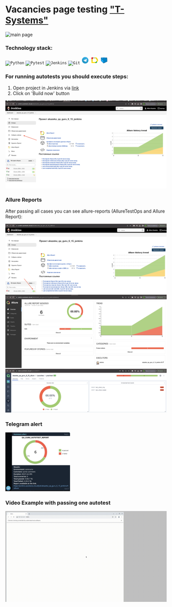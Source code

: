 # Vacancies page testing <a target="_blank" href="https://t-systems.jobs/global-careers-en/jobs/gr/209049/Software-Engineer-_-TDI/Athens.html">"T-Systems"</a>

![main page](design/images/main_page.png)

### Technology stack:

<code><img width="5%" title="Python" src="https://cdn.jsdelivr.net/gh/devicons/devicon/icons/python/python-original.svg" /></code>
<code><img width="5%" title="Pytest" src="https://cdn.jsdelivr.net/gh/devicons/devicon/icons/pytest/pytest-original.svg" /></code>
<code><img width="5%" title="Jenkins" src="https://cdn.jsdelivr.net/gh/devicons/devicon/icons/jenkins/jenkins-line.svg" /></code>
<code><img width="5%" title="Git" src="https://cdn.jsdelivr.net/gh/devicons/devicon/icons/github/github-original.svg" /></code>
<code><img width="5%" title="Telegram" src="design/icons/Telegram.png" /></code>
<code><img width="5%" title="allure" src="design/icons/Allure_Report.png" /></code>
<code><img width="5%" title="Selenoid" src="design/icons/Selenoid.png" /></code>

### For running autotests you should execute steps:

1. Open project in Jenkins via <a target="_blank" href="https://jenkins.autotests.cloud/job/akazeka_qa_guru_6_15_jenkins/">link</a> 
2. Click on 'Build now' button

![jenkins](design/images/jenkins.png)

### Allure Reports

After passing all cases you can see allure-reports (AllureTestOps and Allure Report):

![allure](design/images/allure.png)
![allure-report](design/images/allure_report.png)
![allure-testops](design/images/allure_testops.png)

### Telegram alert

<img width="40%" title="alert" src="design/images/telegram.png" />

### Video Example with passing one autotest

![video](design/video/video.gif)



          
          
          
          

